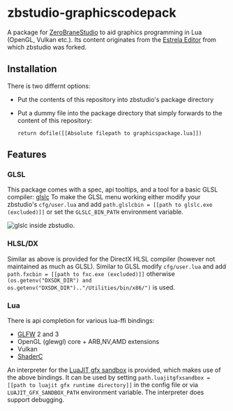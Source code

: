 # zbstudio-graphicscodepack
A package for [ZeroBraneStudio](https://github.com/pkulchenko/ZeroBraneStudio) to aid graphics programming in Lua (OpenGL, Vulkan etc.). Its content originates from the [Estrela Editor](http://www.luxinia.de/index.php/Estrela/Estrela) from which zbstudio was forked.

## Installation

There is two differnt options:

* Put the contents of this repository into zbstudio's package directory
* Put a dummy file into the package directory that simply forwards to the content of this repository:

  `return dofile([[Absolute filepath to graphicspackage.lua]])`

## Features

### GLSL
This package comes with a spec, api tooltips, and a tool for a basic GLSL compiler: [glslc](https://github.com/pixeljetstream/glslc)
To make the GLSL menu working either modify your zbstudio's `cfg/user.lua` and add `path.glslcbin = [[path to glslc.exe (excluded)]]` or set the `GLSLC_BIN_PATH` environment variable.

![glslc inside zbstudio](http://www.luxinia.de/images/estrela_glslc.png).

### HLSL/DX
Similar as above is provided for the DirectX HLSL compiler (however not maintained as much as GLSL). Similar to GLSL modify `cfg/user.lua` and add `path.fxcbin = [[path to fxc.exe (excluded)]]` otherwise `(os.getenv("DXSDK_DIR") and os.getenv("DXSDK_DIR").."/Utilities/bin/x86/")` is used.

### Lua
There is api completion for various lua-ffi bindings:
* [GLFW](http://www.glfw.org) 2 and 3
* OpenGL (glewgl) core + ARB,NV,AMD extensions
* Vulkan
* [ShaderC](https://github.com/google/shaderc) 

An interpreter for the [LuaJIT gfx sandbox](https://github.com/pixeljetstream/luajit_gfx_sandbox) is provided, which makes use of the above bindings. It can be used by setting `path.luajitgfxsandbox = [[path to luajit gfx runtime directory]]` in the config file or via `LUAJIT_GFX_SANDBOX_PATH` environment variable. The interpreter does support debugging.
